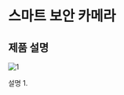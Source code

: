 <h1> 스마트 보안 카메라 </h1>

제품 설명
- 

![1](https://user-images.githubusercontent.com/79081800/114302764-6f564a80-9b05-11eb-9055-6682a97cf69d.jpg)

설명
1.
